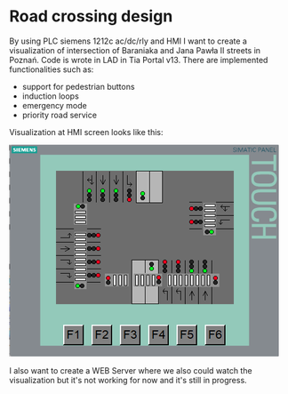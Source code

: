 # Road crossing design
By using PLC siemens 1212c ac/dc/rly and HMI I want to create a visualization of
intersection of Baraniaka and Jana Pawła II streets in Poznań. Code is wrote in LAD in Tia Portal v13. There are implemented functionalities such as: 
- support for pedestrian buttons
- induction loops
- emergency mode
- priority road service

Visualization at HMI screen looks like this: 

![Hmi](/images/foto.PNG)

I also want to create a WEB Server where we also could watch the visualization but it's not working for now and it's still in progress. 
